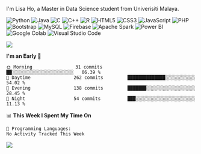 <p>I'm Lisa Ho, a Master in Data Science student from Univerisiti Malaya.</p>
<p>  
  <!-- Programming Languages -->
  <img alt="Python" src="https://img.shields.io/badge/Python-14354C?style=flat-square&logo=python&logoColor=white" />
  <img alt="Java" src="https://custom-icon-badges.demolab.com/badge/Java-007396.svg?style=flat-square&logo=java&logoColor=white" />
  <img alt="C" src="https://img.shields.io/badge/C-00599C?style=flat-square&logo=c&logoColor=white" />
  <img alt="C++" src="https://img.shields.io/badge/C%2B%2B-00599C?style=flat-square&logo=c%2B%2B&logoColor=white" />
  <img alt="R" src="https://img.shields.io/badge/R-276DC3?style=flat-square&logo=r&logoColor=white" />

  <!-- Web Development -->
  <img alt="HTML5" src="https://img.shields.io/badge/HTML5-E34F26?style=flat-square&logo=html5&logoColor=white" />
  <img alt="CSS3" src="https://img.shields.io/badge/CSS3-1572B6?style=flat-square&logo=css3&logoColor=white" />
  <img alt="JavaScript" src="https://img.shields.io/badge/JavaScript-F7E018?style=flat-square&logo=javascript&logoColor=black" />
  <img alt="PHP" src="https://img.shields.io/badge/PHP-777BB4?style=flat-square&logo=php&logoColor=white" />
  <img alt="Bootstrap" src="https://img.shields.io/badge/Bootstrap-563D7C?style=flat-square&logo=bootstrap&logoColor=white" />

  <!-- Databases -->
  <img alt="MySQL" src="https://img.shields.io/badge/MySQL-37322D?style=flat-square&logo=mysql&logoColor=white" />
  <img alt="Firebase" src="https://img.shields.io/badge/Firebase-039BE5?style=flat-square&logo=firebase&logoColor=white" />

  <!-- Data & Analytics -->
  <img alt="Apache Spark" src="https://img.shields.io/badge/Apache%20Spark-E25A1C?style=flat-square&logo=apachespark&logoColor=white" />
  <img alt="Power BI" src="https://custom-icon-badges.demolab.com/badge/Power%20BI-F1C912?style=flat-square&logo=power-bi&logoColor=white" />
  <img alt="Google Colab" src="https://img.shields.io/badge/Google%20Colab-F9AB00?style=flat-square&logo=googlecolab&logoColor=white" />

  <!-- Tools -->
  <img alt="Visual Studio Code" src="https://custom-icon-badges.demolab.com/badge/Visual%20Studio%20Code-0078d7.svg?style=flat-square&logo=visualstudiocode&logoColor=white" />
</p>


<img src="https://github-readme-stats-sigma-five.vercel.app/api/top-langs?username=lisahyx&langs_count=10&layout=compact" />

<!--START_SECTION:waka-->
**I'm an Early 🐤** 

```text
🌞 Morning                31 commits          ██░░░░░░░░░░░░░░░░░░░░░░░   06.39 % 
🌆 Daytime                262 commits         ██████████████░░░░░░░░░░░   54.02 % 
🌃 Evening                138 commits         ███████░░░░░░░░░░░░░░░░░░   28.45 % 
🌙 Night                  54 commits          ███░░░░░░░░░░░░░░░░░░░░░░   11.13 % 
```


📊 **This Week I Spent My Time On** 

```text
💬 Programming Languages: 
No Activity Tracked This Week
```


<!--END_SECTION:waka-->

<img src="https://komarev.com/ghpvc/?username=lisahyx&label=Profile%20views&color=yellow&style=flat" />
